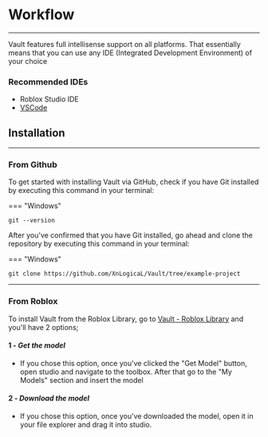 # Workflow
---

Vault features full intellisense support on all platforms.
That essentially means that you can use any IDE (Integrated Development Environment) of your choice

### Recommended IDEs

- Roblox Studio IDE
- [VSCode]()

## Installation
---

### From Github

To get started with installing Vault via GitHub, check if you have Git installed by executing this command in your terminal:

=== "Windows"
```
git --version
```

After you've confirmed that you have Git installed, go ahead and clone the repository by executing this command in your terminal:

=== "Windows"
```
git clone https://github.com/XnLogicaL/Vault/tree/example-project
```

---

### From Roblox

To install Vault from the Roblox Library, go to [Vault - Roblox Library]() and you'll have 2 options;

#### 1 - *Get the model*
    
- If you chose this option, once you've clicked the "Get Model" button, open studio and navigate to the toolbox. After that go to the "My Models" section and insert the model
 
#### 2 - *Download the model*

- If you chose this option, once you've downloaded the model, open it in your file explorer and drag it into studio.